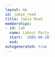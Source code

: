 ```yaml
---
layout: mp
id: jamie_reed
title: Jamie Reed
memberships:
- id: lab
  name: Labour Party
  start: '2005-06-28'
  end: 
autogenerated: true
---
```

